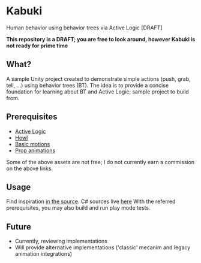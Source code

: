 # Kabuki
Human behavior using behavior trees via Active Logic [DRAFT]

**This repository is a DRAFT; you are free to look around, however Kabuki is not ready for prime time**

## What?

A sample Unity project created to demonstrate simple actions (push, grab, tell, ...) using behavior trees (BT).
The idea is to provide a concise foundation for learning about BT and Active Logic; sample project to build from.

## Prerequisites

- [Active Logic](https://assetstore.unity.com/packages/tools/ai/active-logic-151850)
- [Howl](https://assetstore.unity.com/packages/tools/localization/howl-the-symbolic-notation-for-c-177081)
- [Basic motions](https://assetstore.unity.com/packages/3d/animations/basic-motions-free-pack-154271)
- [Prop animations](https://assetstore.unity.com/packages/3d/animations/props-animations-10214)

Some of the above assets are not free; I do not currently earn a commission on the above links.

## Usage

Find inspiration [in the source](Assets/Kabuki/Runtime/Actor.howl). C# sources live [here](Assets/~build/Kabuki/)
With the referred prerequisites, you may also build and run play mode tests.

## Future

- Currently, reviewing implementations
- Will provide alternative implementations ('classic' mecanim and legacy animation integrations)
